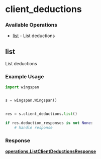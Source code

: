 # client_deductions

### Available Operations

* [list](#list) - List deductions

## list

List deductions

### Example Usage

```python
import wingspan


s = wingspan.Wingspan()


res = s.client_deductions.list()

if res.deduction_responses is not None:
    # handle response
```


### Response

**[operations.ListClientDeductionsResponse](../../models/operations/listclientdeductionsresponse.md)**

